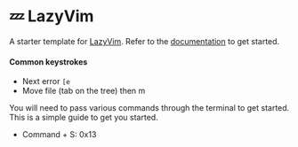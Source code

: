 # 💤 LazyVim

A starter template for [LazyVim](https://github.com/LazyVim/LazyVim).
Refer to the [documentation](https://lazyvim.github.io/installation) to get started.

#### Common keystrokes

- Next error `[e`
- Move file (tab on the tree) then m

You will need to pass various commands through the terminal to get started. This is a simple guide to get you started.

- Command + S: 0x13
